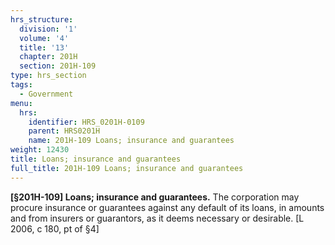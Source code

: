 ```yaml
---
hrs_structure:
  division: '1'
  volume: '4'
  title: '13'
  chapter: 201H
  section: 201H-109
type: hrs_section
tags:
  - Government
menu:
  hrs:
    identifier: HRS_0201H-0109
    parent: HRS0201H
    name: 201H-109 Loans; insurance and guarantees
weight: 12430
title: Loans; insurance and guarantees
full_title: 201H-109 Loans; insurance and guarantees
---
```

**[§201H-109] Loans; insurance and guarantees.** The corporation may procure insurance or guarantees against any default of its loans, in amounts and from insurers or guarantors, as it deems necessary or desirable. [L 2006, c 180, pt of §4]